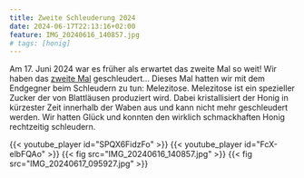 ```yaml
---
title: Zweite Schleuderung 2024
date: 2024-06-17T22:13:16+02:00
feature: IMG_20240616_140857.jpg
# tags: [honig]
---
```


Am 17. Juni 2024 war es früher als erwartet das zweite Mal so weit!
Wir haben das [zweite Mal](https://db.bienensteff.de?q=z-2024-02) geschleudert…
Dieses Mal hatten wir mit dem Endgegner beim Schleudern zu tun: Melezitose.
Melezitose ist ein spezieller Zucker der von Blattläusen produziert wird.
Dabei kristallisiert der Honig in kürzester Zeit innerhalb der Waben aus und kann nicht mehr geschleudert werden.
Wir hatten Glück und konnten den wirklich schmackhaften Honig rechtzeitig schleudern.

<!--more-->

{{< youtube_player id="SPQX6FidzFo" >}}
{{< youtube_player id="FcX-elbFQAo" >}}
{{< fig src="IMG_20240616_140857.jpg" >}}
{{< fig src="IMG_20240617_095927.jpg" >}}

